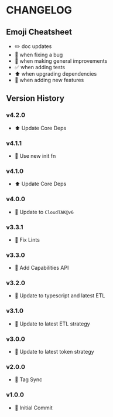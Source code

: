 # CHANGELOG

## Emoji Cheatsheet
- :pencil2: doc updates
- :bug: when fixing a bug
- :rocket: when making general improvements
- :white_check_mark: when adding tests
- :arrow_up: when upgrading dependencies
- :tada: when adding new features

## Version History

### v4.2.0

- :arrow_up: Update Core Deps

### v4.1.1

- :rocket: Use new init fn

### v4.1.0

- :arrow_up: Update Core Deps

### v4.0.0

- :tada: Update to `CloudTAK@v6`

### v3.3.1

- :bug: Fix Lints

### v3.3.0

- :rocket: Add Capabilities API

### v3.2.0

- :rocket: Update to typescript and latest ETL

### v3.1.0

- :rocket: Update to latest ETL strategy

### v3.0.0

- :rocket: Update to latest token strategy

### v2.0.0

- :rocket: Tag Sync

### v1.0.0

- :tada: Initial Commit
